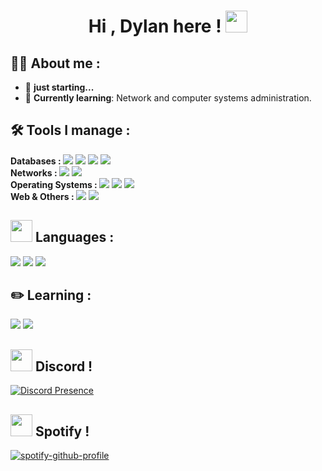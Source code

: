 <h1 align="center"><b>Hi , Dylan here ! </b><img src="https://media.giphy.com/media/hvRJCLFzcasrR4ia7z/giphy.gif" width="35"></h1>

<h2><b>🧛🏻 About me : </b></h2>
  <ul>
    <li>🥱 <b>just starting...</b></li>
    <li>📖 <b>Currently learning</b>: Network and computer systems administration.</li>
  </ul>

<h2><b> 🛠️ Tools I manage :</b></h2>
  <span>
    <b>Databases : </b>
    <img src="https://img.shields.io/badge/mysql-4479A1.svg?style=for-the-badge&logo=mysql&logoColor=white">
    <img src="https://img.shields.io/badge/MariaDB-003545?style=for-the-badge&logo=mariadb&logoColor=white">
    <img src="https://img.shields.io/badge/MongoDB-%234ea94b.svg?style=for-the-badge&logo=mongodb&logoColor=white">
    <img src="https://img.shields.io/badge/Microsoft_Access-A4373A?style=for-the-badge&logo=microsoft-access&logoColor=white">
  </span>
  </br>
  <span>
    <b>Networks : </b>
    <img src="https://img.shields.io/badge/Packet%20Tracer-1D6A9A?style=for-the-badge&logo=cisco&logoColor=white">
    <img src="https://img.shields.io/badge/Wireshark-1679A7?style=for-the-badge&logo=wireshark&logoColor=white">
  </span>
  </br>
  <span>
    <b>Operating Systems : </b>
    <img src="https://img.shields.io/badge/Windows-0078D6?style=for-the-badge&logo=windows&logoColor=white">
    <img src="https://img.shields.io/badge/Ubuntu-E95420?style=for-the-badge&logo=ubuntu&logoColor=white">
    <img src="https://img.shields.io/badge/Debian-D70A53?style=for-the-badge&logo=debian&logoColor=white">
  </span>
  </br>
  <span>
    <b>Web & Others : </b>
    <img src="https://img.shields.io/badge/html5-%23E34F26.svg?style=for-the-badge&logo=html5&logoColor=white">
    <img src="https://img.shields.io/badge/WordPress-%23117AC9.svg?style=for-the-badge&logo=WordPress&logoColor=white">
  </span>
  
  <h2><img src="https://upload.wikimedia.org/wikipedia/commons/thumb/2/2d/Flag_of_the_Basque_Country.svg/1200px-Flag_of_the_Basque_Country.svg.png" width="35"> <b>Languages : </b></h2>
  <span>
    <img src="https://img.shields.io/badge/Spanish-Native-green?style=for-the-badge">
    <img src="https://img.shields.io/badge/Basque-Native-red?style=for-the-badge">
    <img src="https://img.shields.io/badge/English-Advanced-blue?style=for-the-badge">
  </span>

<h2><b> ✏️ Learning :</b></h2>
  <span>
    <img src="https://img.shields.io/badge/c++-%2300599C.svg?style=for-the-badge&logo=c%2B%2B&logoColor=white">
    <img src="https://img.shields.io/badge/Kali-268BEE?style=for-the-badge&logo=kalilinux&logoColor=white">
  </span>

<h2><img src="https://i.pinimg.com/originals/d2/85/ba/d285ba2cc51a540ad5d5e06c489ce121.gif" width="35"> <b>Discord ! </b></h2>

  [![Discord Presence](https://lanyard.cnrad.dev/api/497044512250789891)](https://discord.com/users/497044512250789891)

<h2><img src="https://images.emojiterra.com/google/noto-emoji/animated-emoji/1f3b6.gif" width="35"> <b>Spotify ! </b></h2>

  [![spotify-github-profile](https://spotify-github-profile.kittinanx.com/api/view?uid=5srcmlxd5labc2zqqwocdv54u&cover_image=true&theme=default&show_offline=false&background_color=121212&interchange=false&profanity=false)](https://github.com/kittinan/spotify-github-profile)
